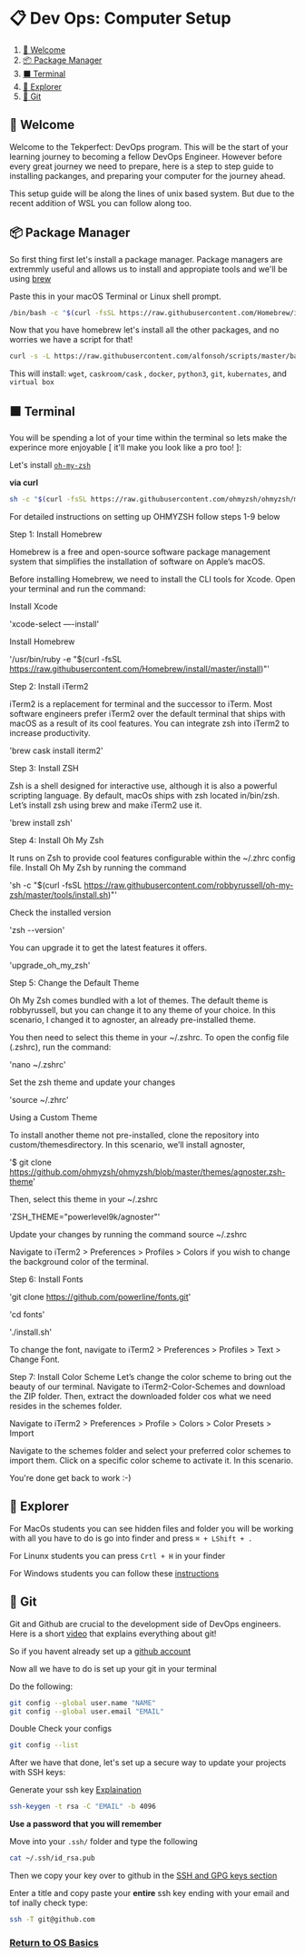 # **📋 Dev Ops: Computer Setup**

1. [👋 Welcome](#👋-welcome)
1. [📦 Package Manager](#📦-package-manager)
1. [⬛ Terminal](#⬛-terminal)
1. [📁 Explorer](#📁-explorer)
1. [🚀 Git](#🚀-git)



## 👋 Welcome

Welcome to the Tekperfect: DevOps program. This will be the start of your learning journey to
becoming a fellow DevOps Engineer. However before every great journey we need to prepare, here is a step to step guide to installing packanges, and preparing your computer for the journey ahead.

This setup guide will be along the lines of unix based system. But due to the recent addition of WSL you can follow along too.

## 📦 Package Manager

So first thing first let's install a package manager. Package managers are extremmly useful and allows us to install and appropiate tools and we'll be using [brew](https://brew.sh/)

Paste this in your macOS Terminal or Linux shell prompt.

```bash
/bin/bash -c "$(curl -fsSL https://raw.githubusercontent.com/Homebrew/install/master/install.sh)"
```

Now that you have homebrew let's install all the other packages, and no worries we have a script for that!

```bash
curl -s -L https://raw.githubusercontent.com/alfonsoh/scripts/master/bash/devops-setup.sh | bash
```

This will install: `wget`, `caskroom/cask` , `docker`, `python3`, `git`, `kubernates`, and `virtual box` 


## ⬛ Terminal

You will be spending a lot of your time within the terminal so lets make the experince more enjoyable [ it'll make you look like a pro too! ]:

Let's install [`oh-my-zsh`](https://github.com/ohmyzsh/ohmyzsh)


**via curl**
```bash
sh -c "$(curl -fsSL https://raw.githubusercontent.com/ohmyzsh/ohmyzsh/master/tools/install.sh)"
```

For detailed instructions on setting up OHMYZSH follow steps 1-9 below

Step 1: Install Homebrew

Homebrew is a free and open-source software package management system that simplifies the installation of software on Apple’s macOS.

Before installing Homebrew, we need to install the CLI tools for Xcode. Open your terminal and run the command:

Install Xcode

'xcode-select —-install'

Install Homebrew

'/usr/bin/ruby -e "$(curl -fsSL https://raw.githubusercontent.com/Homebrew/install/master/install)"'


Step 2: Install iTerm2

iTerm2 is a replacement for terminal and the successor to iTerm. Most software engineers prefer iTerm2 over the default terminal that ships with macOS as a result of its cool features. You can integrate zsh into iTerm2 to increase productivity.

'brew cask install iterm2'

Step 3: Install ZSH

Zsh is a shell designed for interactive use, although it is also a powerful scripting language.
By default, macOs ships with zsh located in/bin/zsh.
Let’s install zsh using brew and make iTerm2 use it.

'brew install zsh'

Step 4: Install Oh My Zsh

It runs on Zsh to provide cool features configurable within the ~/.zhrc config file. Install Oh My Zsh by running the command

'sh -c "$(curl -fsSL https://raw.githubusercontent.com/robbyrussell/oh-my-zsh/master/tools/install.sh)"'

Check the installed version

'zsh --version'

You can upgrade it to get the latest features it offers.

'upgrade_oh_my_zsh'

Step 5: Change the Default Theme

Oh My Zsh comes bundled with a lot of themes. The default theme is robbyrussell, but you can change it to any theme of your choice. In this scenario, I changed it to agnoster, an already pre-installed theme.

You then need to select this theme in your ~/.zshrc. To open the config file (.zshrc), run the command:

'nano ~/.zshrc'

Set the zsh theme and update your changes

'source ~/.zhrc'

Using a Custom Theme

To install another theme not pre-installed, clone the repository into custom/themesdirectory. In this scenario, we’ll install agnoster,

'$ git clone https://github.com/ohmyzsh/ohmyzsh/blob/master/themes/agnoster.zsh-theme'

Then, select this theme in your ~/.zshrc

'ZSH_THEME="powerlevel9k/agnoster"'

Update your changes by running the command source ~/.zshrc

Navigate to iTerm2 > Preferences > Profiles > Colors if you wish to change the background color of the terminal.


Step 6: Install Fonts

'git clone https://github.com/powerline/fonts.git'

'cd fonts'

'./install.sh'

To change the font, navigate to iTerm2 > Preferences > Profiles > Text > Change Font.

Step 7: Install Color Scheme
Let’s change the color scheme to bring out the beauty of our terminal. Navigate to iTerm2-Color-Schemes and download the ZIP folder. Then, extract the downloaded folder cos what we need resides in the schemes folder.

Navigate to iTerm2 > Preferences > Profile > Colors > Color Presets > Import

Navigate to the schemes folder and select your preferred color schemes to import them.
Click on a specific color scheme to activate it. In this scenario.

You're done get back to work :-)


## 📁 Explorer

For MacOs students you can see hidden files and folder you will be working with all you have to do is go into finder and press `⌘ + LShift + .`

For Linunx students you can press `Crtl + H` in your finder

For Windows students you can follow these [instructions](https://support.microsoft.com/en-us/help/4028316/windows-view-hidden-files-and-folders-in-windows-10#:~:text=Open%20File%20Explorer%20from%20the,folders%2C%20and%20drives%20and%20OK.)

## 🚀 Git 

Git and Github are crucial to the development side of DevOps engineers. Here is a short [video](https://www.youtube.com/watch?time_continue=10&v=OqmSzXDrJBk&feature=emb_logo) that explains everything about git!

So if you havent already set up a [github account](https://github.com/join)

Now all we have to do is set up your git in your terminal

Do the following:
```bash
git config --global user.name "NAME"
git config --global user.email "EMAIL"
```

Double Check your configs
```bash
git config --list
```

After we have that done, let's set up a secure way to update your projects with SSH keys:

Generate your ssh key [Explaination](https://www.appviewx.com/education-center/what-are-ssh-keys/i)

```bash
ssh-keygen -t rsa -C "EMAIL" -b 4096
```
**Use a password that you will remember**

Move into your `.ssh/` folder and type the following

```bash 
cat ~/.ssh/id_rsa.pub
```
Then we copy your key over to github in the [SSH and GPG keys section](https://github.com/settings/keys)

Enter a title and copy paste your **entire** ssh key ending with your email and tof inally check type:

```bash
ssh -T git@github.com
```
### [Return to OS Basics](courses/01-Introduction/home.md)
